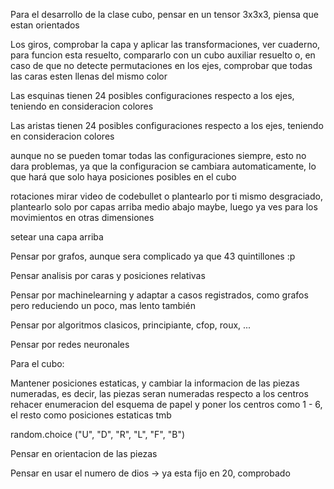 Para el desarrollo de la clase cubo, pensar en un tensor 3x3x3, piensa que estan orientados

Los giros, comprobar la capa y aplicar las transformaciones, ver cuaderno, para funcion esta resuelto, compararlo con un cubo auxiliar resuelto o, en caso de que no detecte permutaciones en los ejes, comprobar que todas las caras esten llenas del mismo color

Las esquinas tienen 24 posibles configuraciones respecto a los ejes, teniendo en consideracion colores 

Las aristas tienen 24 posibles configuraciones respecto a los ejes, teniendo en consideracion colores

aunque no se pueden tomar todas las configuraciones siempre, esto no dara problemas, ya que la configuracion se cambiara automaticamente, lo que hará que solo haya posiciones posibles en el cubo

rotaciones mirar video de codebullet o plantearlo por ti mismo desgraciado, plantearlo solo por capas arriba medio abajo maybe, luego ya ves para los movimientos en otras dimensiones

setear una capa arriba

Pensar por grafos, aunque sera complicado ya que 43 quintillones :p

Pensar analisis por caras y posiciones relativas

Pensar por machinelearning y adaptar a casos registrados, como grafos pero reduciendo un poco, mas lento también

Pensar por algoritmos clasicos, principiante, cfop, roux, ...

Pensar por redes neuronales

Para el cubo:

Mantener posiciones estaticas, y cambiar la informacion de las piezas numeradas, es decir, las piezas seran numeradas respecto a los centros
rehacer enumeracion del esquema de papel y poner los centros como 1 - 6, el resto como posiciones estaticas tmb

random.choice ("U", "D", "R", "L", "F", "B")

Pensar en orientacion de las piezas

Pensar en usar el numero de dios -> ya esta fijo en 20, comprobado